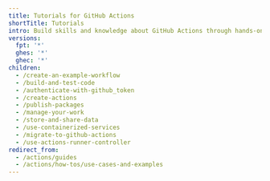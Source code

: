 ```yaml
---
title: Tutorials for GitHub Actions
shortTitle: Tutorials
intro: Build skills and knowledge about GitHub Actions through hands-on activities.
versions:
  fpt: '*'
  ghes: '*'
  ghec: '*'
children:
  - /create-an-example-workflow
  - /build-and-test-code
  - /authenticate-with-github_token
  - /create-actions
  - /publish-packages
  - /manage-your-work
  - /store-and-share-data
  - /use-containerized-services
  - /migrate-to-github-actions
  - /use-actions-runner-controller
redirect_from:
  - /actions/guides
  - /actions/how-tos/use-cases-and-examples
---
```

